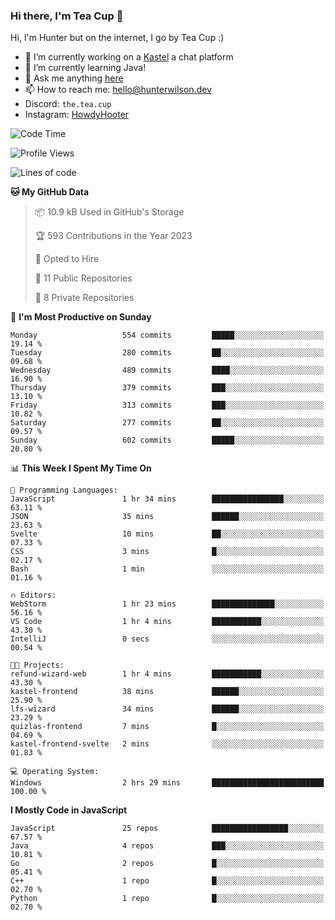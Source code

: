 ### Hi there, I'm Tea Cup 👋 

Hi, I'm Hunter but on the internet, I go by Tea Cup :)

- 🔭 I’m currently working on a [Kastel](https://github.com/KastelApp) a chat platform
- 🌱 I’m currently learning Java!
- 💬 Ask me anything [here](https://github.com/TheTeaCup/TheTeaCup/issues)
- 📫 How to reach me: [hello@hunterwilson.dev](mailto:hello@hunterwilson.dev)
- Discord: `the.tea.cup`
- Instagram: [HowdyHooter](https://instagram.com/HowdyHooter)

<!--START_SECTION:waka-->
![Code Time](http://img.shields.io/badge/Code%20Time-338%20hrs%2040%20mins-blue)

![Profile Views](http://img.shields.io/badge/Profile%20Views-0-blue)

![Lines of code](https://img.shields.io/badge/From%20Hello%20World%20I%27ve%20Written-827.6%20thousand%20lines%20of%20code-blue)

**🐱 My GitHub Data** 

> 📦 10.9 kB Used in GitHub's Storage 
 > 
> 🏆 593 Contributions in the Year 2023
 > 
> 💼 Opted to Hire
 > 
> 📜 11 Public Repositories 
 > 
> 🔑 8 Private Repositories 
 > 
📅 **I'm Most Productive on Sunday** 

```text
Monday                   554 commits         █████░░░░░░░░░░░░░░░░░░░░   19.14 % 
Tuesday                  280 commits         ██░░░░░░░░░░░░░░░░░░░░░░░   09.68 % 
Wednesday                489 commits         ████░░░░░░░░░░░░░░░░░░░░░   16.90 % 
Thursday                 379 commits         ███░░░░░░░░░░░░░░░░░░░░░░   13.10 % 
Friday                   313 commits         ███░░░░░░░░░░░░░░░░░░░░░░   10.82 % 
Saturday                 277 commits         ██░░░░░░░░░░░░░░░░░░░░░░░   09.57 % 
Sunday                   602 commits         █████░░░░░░░░░░░░░░░░░░░░   20.80 % 
```


📊 **This Week I Spent My Time On** 

```text
💬 Programming Languages: 
JavaScript               1 hr 34 mins        ████████████████░░░░░░░░░   63.11 % 
JSON                     35 mins             ██████░░░░░░░░░░░░░░░░░░░   23.63 % 
Svelte                   10 mins             ██░░░░░░░░░░░░░░░░░░░░░░░   07.33 % 
CSS                      3 mins              █░░░░░░░░░░░░░░░░░░░░░░░░   02.17 % 
Bash                     1 min               ░░░░░░░░░░░░░░░░░░░░░░░░░   01.16 % 

🔥 Editors: 
WebStorm                 1 hr 23 mins        ██████████████░░░░░░░░░░░   56.16 % 
VS Code                  1 hr 4 mins         ███████████░░░░░░░░░░░░░░   43.30 % 
IntelliJ                 0 secs              ░░░░░░░░░░░░░░░░░░░░░░░░░   00.54 % 

🐱‍💻 Projects: 
refund-wizard-web        1 hr 4 mins         ███████████░░░░░░░░░░░░░░   43.30 % 
kastel-frontend          38 mins             ██████░░░░░░░░░░░░░░░░░░░   25.90 % 
lfs-wizard               34 mins             ██████░░░░░░░░░░░░░░░░░░░   23.29 % 
quizlas-frontend         7 mins              █░░░░░░░░░░░░░░░░░░░░░░░░   04.69 % 
kastel-frontend-svelte   2 mins              ░░░░░░░░░░░░░░░░░░░░░░░░░   01.83 % 

💻 Operating System: 
Windows                  2 hrs 29 mins       █████████████████████████   100.00 % 
```

**I Mostly Code in JavaScript** 

```text
JavaScript               25 repos            █████████████████░░░░░░░░   67.57 % 
Java                     4 repos             ███░░░░░░░░░░░░░░░░░░░░░░   10.81 % 
Go                       2 repos             █░░░░░░░░░░░░░░░░░░░░░░░░   05.41 % 
C++                      1 repo              █░░░░░░░░░░░░░░░░░░░░░░░░   02.70 % 
Python                   1 repo              █░░░░░░░░░░░░░░░░░░░░░░░░   02.70 % 
```




<!--END_SECTION:waka-->
